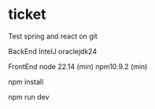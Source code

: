 # ticket

Test spring and react on git

BackEnd
IntelJ oraclejdk24



FrontEnd
node 22.14 (min)
npm10.9.2 (min)

npm install

npm run dev
